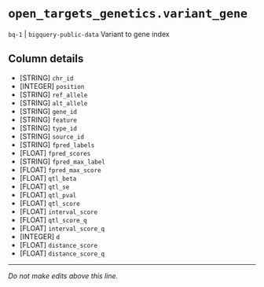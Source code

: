 # `open_targets_genetics.variant_gene`
`bq-1` | `bigquery-public-data`
Variant to gene index

## Column details
* [STRING]    `chr_id`
* [INTEGER]   `position`
* [STRING]    `ref_allele`
* [STRING]    `alt_allele`
* [STRING]    `gene_id`
* [STRING]    `feature`
* [STRING]    `type_id`
* [STRING]    `source_id`
* [STRING]    `fpred_labels`
* [FLOAT]     `fpred_scores`
* [STRING]    `fpred_max_label`
* [FLOAT]     `fpred_max_score`
* [FLOAT]     `qtl_beta`
* [FLOAT]     `qtl_se`
* [FLOAT]     `qtl_pval`
* [FLOAT]     `qtl_score`
* [FLOAT]     `interval_score`
* [FLOAT]     `qtl_score_q`
* [FLOAT]     `interval_score_q`
* [INTEGER]   `d`
* [FLOAT]     `distance_score`
* [FLOAT]     `distance_score_q`

-------------------------------------------------------------------------------
*Do not make edits above this line.*
